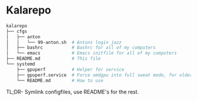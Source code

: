 # Kalarepo

```bash
kalarepo
├── cfgs
│   ├── anton
│   │   └── 99-anton.sh  # Antons login jazz
│   ├── bashrc           # Bashrc for all of my computers
│   └── emacs            # Emacs initfile for all of my computers
├── README.md            # This file
└── systemd
	├── gpuperf          # Helper for service
    ├── gpuperf.service  # Force amdgpu into full sweat mode, for older kernels
    └── README.md        # How to use
```

TL;DR- Symlink configfiles, use README's for the rest.
